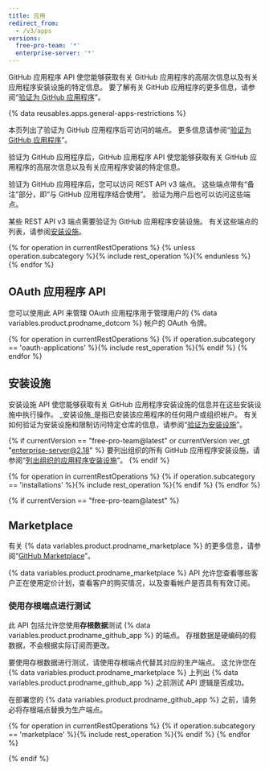 ```yaml
---
title: 应用
redirect_from:
  - /v3/apps
versions:
  free-pro-team: '*'
  enterprise-server: '*'
---
```


GitHub 应用程序 API 使您能够获取有关 GitHub 应用程序的高层次信息以及有关应用程序安装设施的特定信息。 要了解有关 GitHub 应用程序的更多信息，请参阅“[验证为 GitHub 应用程序](/apps/building-github-apps/authenticating-with-github-apps/#authenticating-as-a-github-app)”。

{% data reusables.apps.general-apps-restrictions %}

本页列出了验证为 GitHub 应用程序后可访问的端点。 更多信息请参阅“[验证为 GitHub 应用程序](/apps/building-github-apps/authenticating-with-github-apps/#authenticating-as-a-github-app)”。

验证为 GitHub 应用程序后，GitHub 应用程序 API 使您能够获取有关 GitHub 应用程序的高层次信息以及有关应用程序安装的特定信息。

验证为 GitHub 应用程序后，您可以访问 REST API v3 端点。 这些端点带有“备注”部分，即“与 GitHub 应用程序结合使用”。 验证为用户后也可以访问这些端点。

某些 REST API v3 端点需要验证为 GitHub 应用程序安装设施。 有关这些端点的列表，请参阅[安装设施](/v3/apps/installations/)。

{% for operation in currentRestOperations %}
  {% unless operation.subcategory %}{% include rest_operation %}{% endunless %}
{% endfor %}

## OAuth 应用程序 API

您可以使用此 API 来管理 OAuth 应用程序用于管理用户的 {% data variables.product.prodname_dotcom %} 帐户的 OAuth 令牌。

{% for operation in currentRestOperations %}
  {% if operation.subcategory == 'oauth-applications' %}{% include rest_operation %}{% endif %}
{% endfor %}

## 安装设施

安装设施 API 使您能够获取有关 GitHub 应用程序安装设施的信息并在这些安装设施中执行操作。 _安装设施_是指已安装该应用程序的任何用户或组织帐户。 有关如何验证为安装设施和限制访问特定仓库的信息，请参阅“[验证为安装设施](/apps/building-github-apps/authenticating-with-github-apps/#authenticating-as-an-installation)”。

{% if currentVersion == "free-pro-team@latest" or currentVersion ver_gt "enterprise-server@2.18" %}
要列出组织的所有 GitHub 应用程序安装设施，请参阅“[列出组织的应用程序安装设施](/v3/orgs/#list-app-installations-for-an-organization)”。
{% endif %}

{% for operation in currentRestOperations %}
  {% if operation.subcategory == 'installations' %}{% include rest_operation %}{% endif %}
{% endfor %}

{% if currentVersion == "free-pro-team@latest" %}
## Marketplace

有关 {% data variables.product.prodname_marketplace %} 的更多信息，请参阅“[GitHub Marketplace](/marketplace/)”。

{% data variables.product.prodname_marketplace %} API 允许您查看哪些客户正在使用定价计划，查看客户的购买情况，以及查看帐户是否具有有效订阅。

### 使用存根端点进行测试

此 API 包括允许您使用**存根数据**测试 {% data variables.product.prodname_github_app %} 的端点。 存根数据是硬编码的假数据，不会根据实际订阅而更改。

要使用存根数据进行测试，请使用存根端点代替其对应的生产端点。 这允许您在 {% data variables.product.prodname_marketplace %} 上列出 {% data variables.product.prodname_github_app %} 之前测试 API 逻辑是否成功。

在部署您的 {% data variables.product.prodname_github_app %} 之前，请务必将存根端点替换为生产端点。

{% for operation in currentRestOperations %}
  {% if operation.subcategory == 'marketplace' %}{% include rest_operation %}{% endif %}
{% endfor %}

{% endif %}
